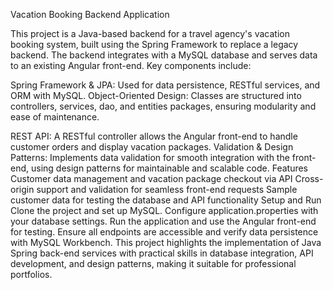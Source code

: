 Vacation Booking Backend Application

This project is a Java-based backend for a travel agency's vacation booking system, built using the Spring Framework to replace a legacy backend. The backend integrates with a MySQL database and serves data to an existing Angular front-end. Key components include:

Spring Framework & JPA: Used for data persistence, RESTful services, and ORM with MySQL.
Object-Oriented Design: Classes are structured into controllers, services, dao, and entities packages, ensuring modularity and ease of maintenance.

REST API: A RESTful controller allows the Angular front-end to handle customer orders and display vacation packages.
Validation & Design Patterns: Implements data validation for smooth integration with the front-end, using design patterns for maintainable and scalable code.
Features
Customer data management and vacation package checkout via API
Cross-origin support and validation for seamless front-end requests
Sample customer data for testing the database and API functionality
Setup and Run
Clone the project and set up MySQL.
Configure application.properties with your database settings.
Run the application and use the Angular front-end for testing.
Ensure all endpoints are accessible and verify data persistence with MySQL Workbench.
This project highlights the implementation of Java Spring back-end services with practical skills in database integration, API development, and design patterns, making it suitable for professional portfolios.
